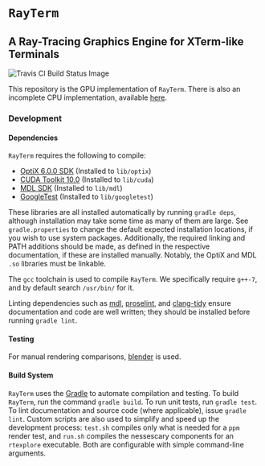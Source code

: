 # `RayTerm`

## A Ray-Tracing Graphics Engine for XTerm-like Terminals

![Travis CI Build Status Image](https://travis-ci.com/Michionlion/rayterm.svg?branch=master)

This repository is the GPU implementation of `RayTerm`. There is also an
incomplete CPU implementation, available [here](https://github.com/Michionlion/rayterm-cpu).

### Development

#### Dependencies

`RayTerm` requires the following to compile:

* [OptiX 6.0.0 SDK](http://raytracing-docs.nvidia.com/optix_6_0/index.html)
  (Installed to `lib/optix`)
* [CUDA Toolkit 10.0](https://developer.nvidia.com/cuda-toolkit-archive)
  (Installed to `lib/cuda`)
* [MDL SDK](https://developer.nvidia.com/mdl-sdk)
  (Installed to `lib/mdl`)
* [GoogleTest](https://github.com/google/googletest)
  (Installed to `lib/googletest`)

These libraries are all installed automatically by running `gradle deps`,
although installation may take some time as many of them are large. See
`gradle.properties` to change the default expected installation locations, if
you wish to use system packages. Additionally, the required linking and PATH
additions should be made, as defined in the respective documentation, if these
are installed manually. Notably, the OptiX and MDL `.so` libraries must be
linkable.

The `gcc` toolchain is used to compile `RayTerm`. We specifically require
`g++-7`, and by default search `/usr/bin/` for it.

Linting dependencies such as [mdl](https://github.com/markdownlint/markdownlint),
[proselint](https://github.com/amperser/proselint/), and [clang-tidy](https://clang.llvm.org/extra/clang-tidy/)
ensure documentation and code are well written; they should be installed before
running `gradle lint`.

#### Testing

For manual rendering comparisons, [blender](https://www.blender.org/) is used.

#### Build System

`RayTerm` uses the [Gradle](https://gradle.org/) to automate compilation and
testing. To build `RayTerm`, run the command `gradle build`. To run unit tests,
run `gradle test`. To lint documentation and source code (where applicable),
issue `gradle lint`. Custom scripts are also used to simplify and speed up the
development process: `test.sh` compiles only what is needed for a `ppm` render
test, and `run.sh` compiles the nessescary components for an `rtexplore`
executable. Both are configurable with simple command-line arguments.
